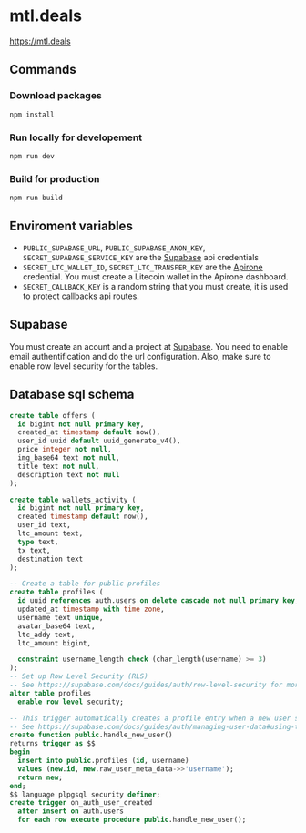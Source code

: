 # mtl.deals

https://mtl.deals 

## Commands
### Download packages
```
npm install
```
### Run locally for developement
```
npm run dev
```
### Build for production
```
npm run build
```

## Enviroment variables
- `PUBLIC_SUPABASE_URL`, `PUBLIC_SUPABASE_ANON_KEY`, `SECRET_SUPABASE_SERVICE_KEY` are the [Supabase](https://supabase.com/) api credentials 
- `SECRET_LTC_WALLET_ID`, `SECRET_LTC_TRANSFER_KEY` are the [Apirone](https://apirone.com/) credential. You must create a Litecoin wallet in the Apirone dashboard.
- `SECRET_CALLBACK_KEY` is a random string that you must create, it is used to protect callbacks api routes.

## Supabase
You must create an acount and a project at [Supabase](https://supabase.com/). You need to enable email authentification and do the url configuration. Also, make sure to enable row level security for the tables. 

## Database sql schema 
```sql
create table offers (
  id bigint not null primary key,
  created_at timestamp default now(),
  user_id uuid default uuid_generate_v4(),
  price integer not null,
  img_base64 text not null,
  title text not null,
  description text not null
);
```

```sql
create table wallets_activity (
  id bigint not null primary key,
  created timestamp default now(),
  user_id text,
  ltc_amount text,
  type text,
  tx text,
  destination text
);
```

```sql
-- Create a table for public profiles
create table profiles (
  id uuid references auth.users on delete cascade not null primary key,
  updated_at timestamp with time zone,
  username text unique,
  avatar_base64 text,
  ltc_addy text,
  ltc_amount bigint,

  constraint username_length check (char_length(username) >= 3)
);
-- Set up Row Level Security (RLS)
-- See https://supabase.com/docs/guides/auth/row-level-security for more details.
alter table profiles
  enable row level security;

-- This trigger automatically creates a profile entry when a new user signs up via Supabase Auth.
-- See https://supabase.com/docs/guides/auth/managing-user-data#using-triggers for more details.
create function public.handle_new_user()
returns trigger as $$
begin
  insert into public.profiles (id, username)
  values (new.id, new.raw_user_meta_data->>'username');
  return new;
end;
$$ language plpgsql security definer;
create trigger on_auth_user_created
  after insert on auth.users
  for each row execute procedure public.handle_new_user();
```
